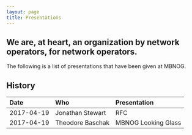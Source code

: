 ```yaml
---
layout: page
title: Presentations
---
```


## We are, at heart, an organization by network operators, for network operators.

The following is a list of presentations that have been given at MBNOG.

## History

| Date | Who | Presentation |
| :--- | :--- | :--- |
| 2017-04-19 | Jonathan Stewart | RFC |
| 2017-04-19 | Theodore Baschak | MBNOG Looking Glass |

